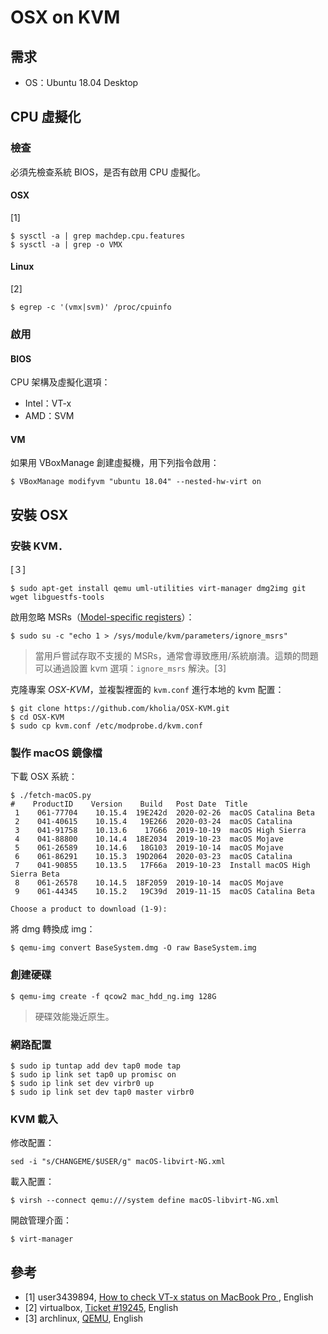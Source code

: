 # OSX on KVM

## 需求

- OS：Ubuntu 18.04 Desktop

## CPU 虛擬化

### 檢查

必須先檢查系統 BIOS，是否有啟用 CPU 虛擬化。

#### OSX

[1]
```
$ sysctl -a | grep machdep.cpu.features
$ sysctl -a | grep -o VMX
```

#### Linux

[2]
```
$ egrep -c '(vmx|svm)' /proc/cpuinfo
```


### 啟用

#### BIOS

CPU 架構及虛擬化選項：

- Intel：VT-x
- AMD：SVM

#### VM 

如果用 VBoxManage 創建虛擬機，用下列指令啟用：

```
$ VBoxManage modifyvm "ubuntu 18.04" --nested-hw-virt on
```

## 安裝 OSX

### 安裝 KVM．

[３]
```
$ sudo apt-get install qemu uml-utilities virt-manager dmg2img git wget libguestfs-tools
```

啟用忽略 MSRs（[Model-specific registers](https://en.wikipedia.org/wiki/Model-specific_register)）：
```
$ sudo su -c "echo 1 > /sys/module/kvm/parameters/ignore_msrs"
```

> 當用戶嘗試存取不支援的 MSRs，通常會導致應用/系統崩潰。這類的問題可以通過設置 kvm 選項：`ignore_msrs` 解決。[3]

克隆專案 *OSX-KVM*，並複製裡面的 `kvm.conf` 進行本地的 kvm 配置：
```
$ git clone https://github.com/kholia/OSX-KVM.git
$ cd OSX-KVM
$ sudo cp kvm.conf /etc/modprobe.d/kvm.conf
```

### 製作 macOS 鏡像檔

下載 OSX 系統：
```
$ ./fetch-macOS.py
#    ProductID    Version    Build   Post Date  Title
 1    061-77704    10.15.4  19E242d  2020-02-26  macOS Catalina Beta
 2    041-40615    10.15.4   19E266  2020-03-24  macOS Catalina
 3    041-91758    10.13.6    17G66  2019-10-19  macOS High Sierra
 4    041-88800    10.14.4  18E2034  2019-10-23  macOS Mojave
 5    061-26589    10.14.6   18G103  2019-10-14  macOS Mojave
 6    061-86291    10.15.3  19D2064  2020-03-23  macOS Catalina
 7    041-90855    10.13.5   17F66a  2019-10-23  Install macOS High Sierra Beta
 8    061-26578    10.14.5  18F2059  2019-10-14  macOS Mojave
 9    061-44345    10.15.2   19C39d  2019-11-15  macOS Catalina Beta

Choose a product to download (1-9): 
```

將 dmg 轉換成 img：
```
$ qemu-img convert BaseSystem.dmg -O raw BaseSystem.img
```

### 創建硬碟

```
$ qemu-img create -f qcow2 mac_hdd_ng.img 128G
```

> 硬碟效能幾近原生。

### 網路配置

```
$ sudo ip tuntap add dev tap0 mode tap
$ sudo ip link set tap0 up promisc on
$ sudo ip link set dev virbr0 up
$ sudo ip link set dev tap0 master virbr0
```


### KVM 載入

修改配置：
```
sed -i "s/CHANGEME/$USER/g" macOS-libvirt-NG.xml
```

載入配置：
```
$ virsh --connect qemu:///system define macOS-libvirt-NG.xml
```

開啟管理介面：
```
$ virt-manager
```

## 參考

- [1] user3439894, [How to check VT-x status on MacBook Pro
](https://apple.stackexchange.com/questions/224870/how-to-check-vt-x-status-on-macbook-pro/224879), English
- [2] virtualbox, [Ticket #19245](https://www.virtualbox.org/ticket/19245), English
- [3] archlinux, [QEMU](https://wiki.archlinux.org/index.php/QEMU#Certain_Windows_games/applications_crashing/causing_a_bluescreen), English